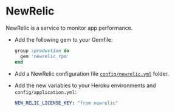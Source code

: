 # NewRelic

NewRelic is a service to monitor app performance.

* Add the following gem to your Gemfile:

  ```ruby
  group :production do
    gem 'newrelic_rpm'
  end
  ```

* Add a NewRelic configuration file [`config/newrelic.yml`](../templates/config/newrelic.yml) folder.

* Add the new variables to your Heroku environments and `config/application.yml`:

  ```yml
  NEW_RELIC_LICENSE_KEY: "from newrelic"
  ```
